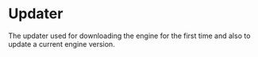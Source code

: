 # Updater
The updater used for downloading the engine for the first time and also to update a current engine version.
